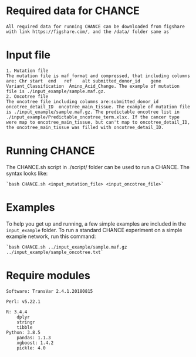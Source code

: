 Required data for CHANCE
===
    All required data for running CHANCE can be downloaded from figshare with link https://figshare.com/, and the /data/ folder same as 

Input file
===
    1. Mutation file
    The mutation file is maf format and compressed, that including columns are: Chr start  end   ref    alt submitted_donor_id    gene  Variant_Classification  Amino_Acid_Change. The example of mutation file is ./input_example/sample.maf.gz.
    2. Oncotree file
    The oncotree file including columns are:submitted_donor_id	oncotree_detail_ID	oncotree_main_tissue. The example of mutation file is ./input_example/sample.maf.gz. The predictable oncotree list in ./input_example/Predictable_oncotree_term.xlsx. If the cancer type were map to oncotree_main_tissue, but can't map to oncotree_detail_ID, the oncotree_main_tissue was filled with oncotree_detail_ID.


Running CHANCE
===
The CHANCE.sh script in ./script/ folder can be used to run a CHANCE. The syntax looks like: 

    `bash CHANCE.sh <input_mutation_file> <input_oncotree_file>`

Examples
===
To help you get up and running, a few simple examples are included in the `input_example` folder.
To run a standard CHANCE experiment on a simple example network, run this command:

    `bash CHANCE.sh ../input_example/sample.maf.gz ../input_example/sample_oncotree.txt`


Require modules
===
    Software: TransVar 2.4.1.20180815

    Perl: v5.22.1
    
    R: 3.4.4
        dplyr
        stringr
        tibble
    Python: 3.8.5
        pandas: 1.1.3
        xgboost: 1.4.2
        pickle: 4.0
